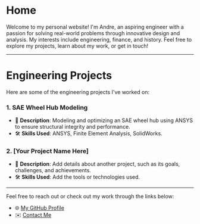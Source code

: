 # **Home**

Welcome to my personal website! I'm Andre, an aspiring engineer with a passion for solving real-world problems through innovative design and analysis. My interests include engineering, finance, and history. Feel free to explore my projects, learn about my work, or get in touch!

---

# **Engineering Projects**

Here are some of the engineering projects I've worked on:  

### **1. SAE Wheel Hub Modeling**  
- 🌱 **Description**: Modeling and optimizing an SAE wheel hub using ANSYS to ensure structural integrity and performance.  
- 🛠️ **Skills Used**: ANSYS, Finite Element Analysis, SolidWorks.  

### **2. [Your Project Name Here]**  
- 🌱 **Description**: Add details about another project, such as its goals, challenges, and achievements.  
- 🛠️ **Skills Used**: Add the tools or technologies used.  

---

Feel free to reach out or check out my work through the links below:  

- 🌐 [My GitHub Profile](https://github.com/AndreM07)  
- ✉️ [Contact Me](mailto:youremail@example.com)  

